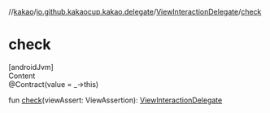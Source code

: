 //[kakao](../../../index.md)/[io.github.kakaocup.kakao.delegate](../index.md)/[ViewInteractionDelegate](index.md)/[check](check.md)



# check  
[androidJvm]  
Content  
@Contract(value = _->this)  
  
fun [check](check.md)(viewAssert: ViewAssertion): [ViewInteractionDelegate](index.md)  



